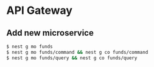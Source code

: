 # API Gateway

## Add new microservice

```sh
$ nest g mo funds
$ nest g mo funds/command && nest g co funds/command
$ nest g mo funds/query && nest g co funds/query
```
